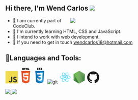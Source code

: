 ## Hi there, I'm Wend Carlos <img src="https://raw.githubusercontent.com/kaueMarques/kaueMarques/master/hi.gif" width="30px">
<img align="right" width="300" src="https://i2.wp.com/allhtaccess.info/wp-content/uploads/2018/03/programming.gif?fit=1281%2C716&ssl=1" />

- 🔭 I am currently part of CodeClub.
- 🌱 I'm currently learning HTML, CSS and JavaScript. 
- 💼 I intend to work with web development.
- 💬 If you need to get in touch wendcarlos18@hotmail.com


## 🚀Languages ​​and Tools:
<p align="left">
 <img src="https://raw.githubusercontent.com/devicons/devicon/master/icons/javascript/javascript-original.svg" alt="javascript" width="40" height="40"/>
 <img src="https://raw.githubusercontent.com/devicons/devicon/master/icons/html5/html5-original-wordmark.svg" alt="html5" width="40" height="50"/>
 <img src="https://raw.githubusercontent.com/devicons/devicon/master/icons/css3/css3-original-wordmark.svg" alt="css3" width="40" height="50"/>
 <img src="https://www.vectorlogo.zone/logos/git-scm/git-scm-icon.svg" alt="git" width="40" height="40"/>
 <img height="40" src="https://raw.githubusercontent.com/github/explore/80688e429a7d4ef2fca1e82350fe8e3517d3494d/topics/react/react.png">
 <img height="40" src="https://raw.githubusercontent.com/github/explore/80688e429a7d4ef2fca1e82350fe8e3517d3494d/topics/nodejs/nodejs.png">
 <img height="40" src="https://raw.githubusercontent.com/devicons/devicon/master/icons/github/github-original.svg">

</p>

<!--
<code><img height="30" src="https://raw.githubusercontent.com/github/explore/80688e429a7d4ef2fca1e82350fe8e3517d3494d/topics/javascript/javascript.png"></code>
<code><img height="30" src="https://raw.githubusercontent.com/github/explore/80688e429a7d4ef2fca1e82350fe8e3517d3494d/topics/html/html.png"></code>
<code><img height="30" src="https://raw.githubusercontent.com/github/explore/80688e429a7d4ef2fca1e82350fe8e3517d3494d/topics/css/css.png"></code>
<code><img height="30" src="https://raw.githubusercontent.com/github/explore/80688e429a7d4ef2fca1e82350fe8e3517d3494d/topics/visual-studio-code/visual-studio-code.png"></code>
<code><img height="30" src="https://raw.githubusercontent.com/github/explore/80688e429a7d4ef2fca1e82350fe8e3517d3494d/topics/git/git.png"></code>-->
<!--
![Wend Carlos GitHub stats](https://github-readme-stats.vercel.app/api?username=W-Carlos&show_icons=true&theme=tokyonight)   [![Top Langs](https://github-readme-stats.vercel.app/api/top-langs/?username=W-Carlos&layout=compact&theme=tokyonight)](https://github.com/W-Carlos/github-readme-stats) 
-->
 <div>
  <a href="https://github.com/W-Carlos">
  <img height="175em" src="https://github-readme-stats.vercel.app/api?username=W-Carlos&show_icons=true&theme=tokyonight&include_all_commits=true&count_private=true"/>
  <img height="175em" src="https://github-readme-stats.vercel.app/api/top-langs/?username=W-Carlos&layout=compact&theme=tokyonight"/>
</div>

<!--
**W-Carlos/W-Carlos** is a ✨ _special_ ✨ repository because its `README.md` (this file) appears on your GitHub profile.

Here are some ideas to get you started:

- 🔭 I’m currently working on ...
- 🌱 I’m currently learning ...
- 👯 I’m looking to collaborate on ...
- 🤔 I’m looking for help with ...
- 💬 Ask me about ...
- 📫 How to reach me: ...
- 😄 Pronouns: ...
- ⚡ Fun fact: ...
-->
